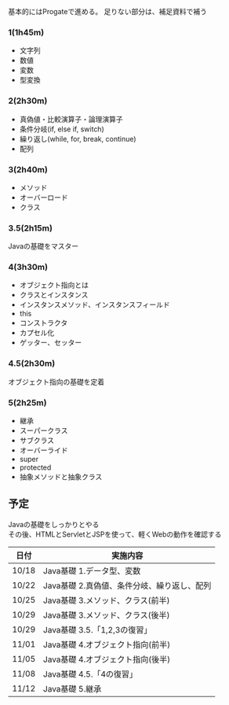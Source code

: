 基本的にはProgateで進める。
足りない部分は、補足資料で補う

### 1(1h45m)

- 文字列
- 数値
- 変数
- 型変換

### 2(2h30m)

- 真偽値・比較演算子・論理演算子
- 条件分岐(if, else if, switch)
- 繰り返し(while, for, break, continue)
- 配列

### 3(2h40m)

- メソッド
- オーバーロード
- クラス

### 3.5(2h15m)

Javaの基礎をマスター

### 4(3h30m)

- オブジェクト指向とは
- クラスとインスタンス
- インスタンスメソッド、インスタンスフィールド
- this
- コンストラクタ
- カプセル化
- ゲッター、セッター

### 4.5(2h30m)

オブジェクト指向の基礎を定着

### 5(2h25m)

- 継承
- スーパークラス
- サブクラス
- オーバーライド
- super
- protected
- 抽象メソッドと抽象クラス

## 予定

Javaの基礎をしっかりとやる  
その後、HTMLとServletとJSPを使って、軽くWebの動作を確認する

|日付|実施内容|
|---|---|
|10/18|Java基礎 1.データ型、変数|
|10/22|Java基礎 2.真偽値、条件分岐、繰り返し、配列|
|10/25|Java基礎 3.メソッド、クラス(前半)|
|10/29|Java基礎 3.メソッド、クラス(後半)|
|10/29|Java基礎 3.5.「1,2,3の復習」|
|11/01|Java基礎 4.オブジェクト指向(前半)|
|11/05|Java基礎 4.オブジェクト指向(後半)|
|11/08|Java基礎 4.5.「4の復習」|
|11/12|Java基礎 5.継承|

